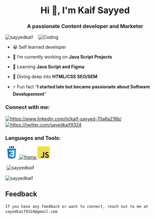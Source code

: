 <h1 align="center">Hi 👋, I'm Kaif Sayyed</h1>
<h3 align="center">A passionate Content developer and Marketer</h3>
<img align="right" alt="Coding" width="400"
    src="https://i.pinimg.com/originals/16/fe/7e/16fe7e7fb6eebb3087b6dc418748ee56.gif" </img>


<p align="left"> <img src="https://komarev.com/ghpvc/?username=sayyedkaif&label=Profile%20views&color=0e75b6&style=flat"
        alt="sayyedkaif" /> </p>

- 😀 Self learned developer

- 🔭 I’m currently working on **Java Script Projects**

- 🌱 Learning **Java Script and Figma**

- 💬 Diving deep into **HTML/CSS SEO/SEM**

- ⚡ Fun fact "**I started late but became passionate about Software Developement**"

<h3 align="left">Connect with me:</h3>
<p align="left">
    <a href="https://linkedin.com/in/https://www.linkedin.com/in/kaif-sayyed-70a6a218b/" target="blank"><img
            align="center"
            src="https://raw.githubusercontent.com/rahuldkjain/github-profile-readme-generator/master/src/images/icons/Social/linked-in-alt.svg"
            alt="https://www.linkedin.com/in/kaif-sayyed-70a6a218b/" height="30" width="40" /></a>
    <a href="https://twitter.com/https://twitter.com/sayedkaif9324" target="blank"><img align="center"
            src="https://raw.githubusercontent.com/rahuldkjain/github-profile-readme-generator/master/src/images/icons/Social/twitter.svg"
            alt="https://twitter.com/sayedkaif9324" height="30" width="40" /></a>
</p>

<h3 align="left">Languages and Tools:</h3>
<p align="left"> <a href="https://www.w3schools.com/css/" target="_blank" rel="noreferrer"> <img
            src="https://raw.githubusercontent.com/devicons/devicon/master/icons/css3/css3-original-wordmark.svg"
            alt="css3" width="40" height="40" /> </a> <a href="https://www.figma.com/" target="_blank" rel="noreferrer">
        <img src="https://www.vectorlogo.zone/logos/figma/figma-icon.svg" alt="figma" width="40" height="40" /> </a> <a
        href="https://developer.mozilla.org/en-US/docs/Web/JavaScript" target="_blank" rel="noreferrer"> <img
            src="https://raw.githubusercontent.com/devicons/devicon/master/icons/javascript/javascript-original.svg"
            alt="javascript" width="40" height="40" /> </a> </p>

<p>&nbsp;<img align="center"
        src="https://github-readme-stats.vercel.app/api?username=sayyedkaif&show_icons=true&locale=en"
        alt="sayyedkaif" /></p>

<p><img align="center" src="https://github-readme-streak-stats.herokuapp.com/?user=sayyedkaif&" alt="sayyedkaif" /></p>

<h2 id="feedback">Feedback</h2>
<pre><code><span class="hljs-keyword">If</span> you have any feedback or want to connect, reach <span class="hljs-keyword">out</span> to me <span class="hljs-keyword">at</span> sayedkaif9324@gmail.com
    </code></pre>
